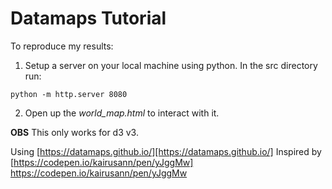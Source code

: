# Datamaps Tutorial

To reproduce my results:
1. Setup a server on your local machine using python. In the src directory run:
  <pre><code>python -m http.server 8080
</code></pre>

2. Open up the _world_map.html_ to interact with it.

**OBS** This only works for d3 v3.

Using [https://datamaps.github.io/][https://datamaps.github.io/]
Inspired by [https://codepen.io/kairusann/pen/yJggMw] https://codepen.io/kairusann/pen/yJggMw

